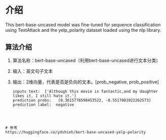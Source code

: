 # 介绍
This bert-base-uncased model was fine-tuned for sequence classification using TextAttack and the yelp_polarity dataset loaded using the nlp library. 

## 算法介绍

1. 算法名称：bert-base-uncased（利用bert-base-uncased进行文本分类）

2. 输入：英文句子文本

3. 输出：2维向量，代表是否是负向的文本。[prob_negative, prob_positive]

   ```
   inputs text:  ['Although this movie is fantastic,and my daughter likes it, I still hate it.']
   prediction probs:   [0.3615776598453522, -0.5517081022262573]
   prediction label:  negative
```
   
   

# 参考
https://huggingface.co/ydshieh/bert-base-uncased-yelp-polarity
